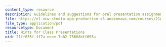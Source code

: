 ```yaml
---
content_type: resource
description: Guidelines and suggestions for oral presentation assignments.
file: https://ol-ocw-studio-app-production.s3.amazonaws.com/courses/21g-084j-introduction-to-latin-american-studies-fall-2005/21ff635fff7aeeee7a0275688bff693a_MIT21G_084JF05_hintsforpre.pdf
file_type: application/pdf
resourcetype: Document
title: Hints for Class Presentations
uid: 21ff635f-ff7a-eeee-7a02-75688bff693a
---
```

